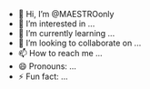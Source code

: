 - 👋 Hi, I’m @MAESTROonly
- 👀 I’m interested in ...
- 🌱 I’m currently learning ...
- 💞️ I’m looking to collaborate on ...
- 📫 How to reach me ...
- 😄 Pronouns: ...
- ⚡ Fun fact: ...

<!---
MAESTROonly/MAESTROonly is a ✨ special ✨ repository because its `README.md` (this file) appears on your GitHub profile.
You can click the Preview link to take a look at your changes.
--->
